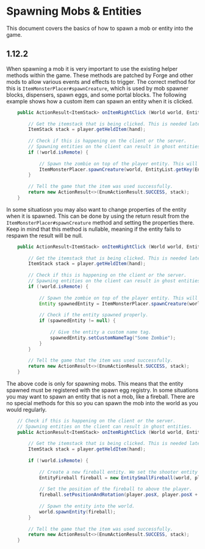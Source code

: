 # Spawning Mobs & Entities
This document covers the basics of how to spawn a mob or entity into the game. 

## 1.12.2

When spawning a mob it is very important to use the existing helper methods within the game. These methods are patched by Forge and other mods to allow various events and effects to trigger. The correct method for this is `ItemMonsterPlacer#spawnCreature`, which is used by mob spawner blocks, dispensers, spawn eggs, and some portal blocks. The following example shows how a custom item can spawn an entity when it is clicked.

```java
    public ActionResult<ItemStack> onItemRightClick (World world, EntityPlayer player, EnumHand hand) {
        
        // Get the itemstack that is being clicked. This is needed later on.
        ItemStack stack = player.getHeldItem(hand);
        
        // Check if this is happening on the client or the server.
        // Spawning entities on the client can result in ghost entities.
        if (!world.isRemote) {
            
            // Spawn the zombie on top of the player entity. This will fire all the events.
            ItemMonsterPlacer.spawnCreature(world, EntityList.getKey(EntityZombie.class), player.posX, player.posY, player.posZ);
        }
        
        // Tell the game that the item was used successfully.
        return new ActionResult<>(EnumActionResult.SUCCESS, stack);
    }
```

In some situatiosn you may also want to change properties of the entity when it is spawned. This can be done by using the return result from the `ItemMonsterPlacer#spawnCreature` method and setting the properties there. Keep in mind that this method is nullable, meaning if the entity fails to respawn the result will be null. 

```java
    public ActionResult<ItemStack> onItemRightClick (World world, EntityPlayer player, EnumHand hand) {
        
        // Get the itemstack that is being clicked. This is needed later on.
        ItemStack stack = player.getHeldItem(hand);
        
        // Check if this is happening on the client or the server.
        // Spawning entities on the client can result in ghost entities.
        if (!world.isRemote) {
            
            // Spawn the zombie on top of the player entity. This will fire all the events.
            Entity spawnedEntity = ItemMonsterPlacer.spawnCreature(world, EntityList.getKey(EntityZombie.class), player.posX, player.posY, player.posZ);
            
            // Check if the entity spawned properly.
            if (spawnedEntity != null) {
                
                // Give the entity a custom name tag.
                spawnedEntity.setCustomNameTag("Some Zombie");
            }
        }
        
        // Tell the game that the item was used successfully.
        return new ActionResult<>(EnumActionResult.SUCCESS, stack);
    }
```

The above code is only for spawning mobs. This means that the entity spawned must be registered with the spawn egg registry. In some situations you may want to spawn an entity that is not a mob, like a fireball. There are no special methods for this so you can spawn the mob into the world as you would regularly. 

```java
    // Check if this is happening on the client or the server.
    // Spawning entities on the client can result in ghost entities.
    public ActionResult<ItemStack> onItemRightClick (World world, EntityPlayer player, EnumHand hand) {
        
        // Get the itemstack that is being clicked. This is needed later on.
        ItemStack stack = player.getHeldItem(hand);
        
        if (!world.isRemote) {
            
            // Create a new fireball entity. We set the shooter entity and the acceleration.
            EntityFireball fireball = new EntitySmallFireball(world, player, 0f, 1f, 0f);
            
            // Set the position of the fireball to above the player.
            fireball.setPositionAndRotation(player.posX, player.posX + player.eyeHeight + 1, player.posZ, player.prevRotationYawHead, player.rotationPitch);
            
            // Spawn the entity into the world.
            world.spawnEntity(fireball);
        }
        
        // Tell the game that the item was used successfully.
        return new ActionResult<>(EnumActionResult.SUCCESS, stack);
    }
 ```
